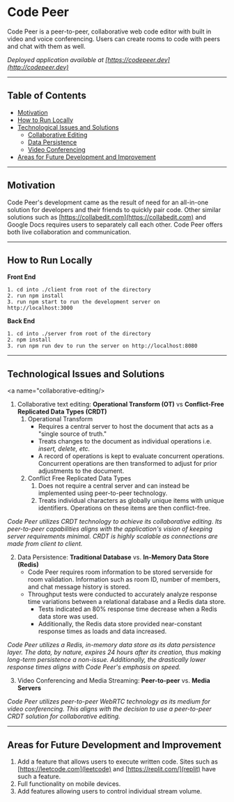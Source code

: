 # Code Peer
Code Peer is a peer-to-peer, collaborative web code editor with built in video and voice conferencing. Users can create rooms to code with peers and chat with them as well. 

*Deployed application available at [https://codepeer.dev](http://codepeer.dev)*
***
## Table of Contents
  - [Motivation](#motivation)
  - [How to Run Locally](#how-to-run-locally)
  - [Technological Issues and Solutions](#technological-issues-and-solutions)
      - [Collaborative Editing](#collaborative-editing)
      - [Data Persistence](#data-persistence)
      - [Video Conferencing](#video-conferencing)
  - [Areas for Future Development and Improvement](#areas-for-future-development-and-improvement)
***
<a name="motivation"/>

## Motivation
Code Peer's development came as the result of need for an all-in-one solution for developers and their friends to quickly pair code. Other similar solutions such as [https://collabedit.com](https://collabedit.com) and Google Docs requires users to separately call each other. Code Peer offers both live collaboration and communication.
***
<a name="how-to-run-locally"><a/>

## How to Run Locally
**Front End**
```
1. cd into ./client from root of the directory
2. run npm install
3. run npm start to run the development server on http://localhost:3000
```
**Back End**
```
1. cd into ./server from root of the directory
2. npm install
3. run npm run dev to run the server on http://localhost:8080
```
***
<a name="technological-issues-and-solutionsy"/>

## Technological Issues and Solutions
<a name="collaborative-editing/>

1. Collaborative text editing: **Operational Transform (OT)** vs **Conflict-Free Replicated Data Types (CRDT)**
   1. Operational Transform
      - Requires a central server to host the document that acts as a "single source of truth."
      - Treats changes to the document as individual operations i.e. *insert, delete, etc.*
      - A record of operations is kept to evaluate concurrent operations. Concurrent operations are then transformed to adjust for prior adjustments to the document.
   2. Conflict Free Replicated Data Types
      1. Does not require a central server and can instead be implemented using peer-to-peer technology.
      2. Treats individual characters as globally unique items with unique identifiers. Operations on these items are then conflict-free.

*Code Peer utilizes CRDT technology to achieve its collaborative editing. Its peer-to-peer capabilities aligns with the application's vision of keeping server requirements minimal. CRDT is highly scalable as connections are made from client to client.*
<a name="data-persistence"/>

2. Data Persistence: **Traditional Database** vs. **In-Memory Data Store (Redis)**
    - Code Peer requires room information to be stored serverside for room validation. Information such as room ID, number of members, and chat message history is stored.
    - Throughput tests were conducted to accurately analyze response time variations between a relational database and a Redis data store. 
      - Tests indicated an 80% response time decrease when a Redis data store was used.
      - Additionally, the Redis data store provided near-constant response times as loads and data increased.

*Code Peer utilizes a Redis, in-memory data store as its data persistence layer. The data, by nature, expires 24 hours after its creation, thus making long-term persistence a non-issue. Additionally, the drastically lower response times aligns with Code Peer's emphasis on speed.*
<a name="video-conferencing"/>

3. Video Conferencing and Media Streaming: **Peer-to-peer** vs. **Media Servers**

*Code Peer utilizes peer-to-peer WebRTC technology as its medium for video conferencing. This aligns with the decision to use a peer-to-peer CRDT solution for collaborative editing.*

***
<a name="future"/>

## Areas for Future Development and Improvement
1. Add a feature that allows users to execute written code. Sites such as [https://leetcode.com](leetcode) and [https://replit.com/](replit) have such a feature.
2. Full functionality on mobile devices.
3. Add features allowing users to control individual stream volume.
